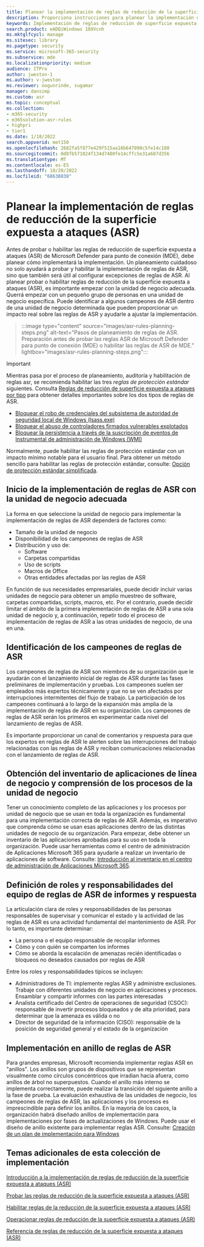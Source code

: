 ```yaml
---
title: Planear la implementación de reglas de reducción de la superficie expuesta a ataques (ASR)
description: Proporciona instrucciones para planear la implementación de reglas de reducción de la superficie expuesta a ataques (ASR).
keywords: Implementación de reglas de reducción de superficie expuesta a ataques, implementación de ASR de Microsoft Defender para punto de conexión (MDE), reglas de ASR de Defender, habilitación de reglas de asr, configuración de ASR, sistema de prevención de intrusiones de host, reglas de protección, reglas contra vulnerabilidades de seguridad, reglas contra vulnerabilidades de seguridad, reglas de prevención de infecciones, Microsoft Defender para punto de conexión, configurar reglas ASR
search.product: eADQiWindows 10XVcnh
ms.mktglfcycl: manage
ms.sitesec: library
ms.pagetype: security
ms.service: microsoft-365-security
ms.subservice: mde
ms.localizationpriority: medium
audience: ITPro
author: jweston-1
ms.author: v-jweston
ms.reviewer: oogunrinde, sugamar
manager: dansimp
ms.custom: asr
ms.topic: conceptual
ms.collection:
- m365-security
- m365solution-asr-rules
- highpri
- tier1
ms.date: 1/18/2022
search.appverid: met150
ms.openlocfilehash: 2682fa5f877e429f515aa16b647098c5fe14c188
ms.sourcegitcommit: 0d8fb571024f134d7480fe14cffc5e31a687d356
ms.translationtype: MT
ms.contentlocale: es-ES
ms.lasthandoff: 10/20/2022
ms.locfileid: "68638838"
---
```

# <a name="plan-attack-surface-reduction-asr-rules-deployment"></a>Planear la implementación de reglas de reducción de la superficie expuesta a ataques (ASR)

Antes de probar o habilitar las reglas de reducción de superficie expuesta a ataques (ASR) de Microsoft Defender para punto de conexión (MDE), debe planear cómo implementará la implementación. Un planeamiento cuidadoso no solo ayudará a probar y habilitar la implementación de reglas de ASR, sino que también será útil al configurar excepciones de reglas de ASR. Al planear probar o habilitar reglas de reducción de la superficie expuesta a ataques (ASR), es importante empezar con la unidad de negocio adecuada. Querrá empezar con un pequeño grupo de personas en una unidad de negocio específica. Puede identificar a algunos campeones de ASR dentro de una unidad de negocio determinada que pueden proporcionar un impacto real sobre las reglas de ASR y ayudarle a ajustar la implementación.

> :::image type="content" source="images/asr-rules-planning-steps.png" alt-text="Pasos de planeamiento de reglas de ASR. Preparación antes de probar las reglas ASR de Microsoft Defender para punto de conexión (MDE) o habilitar las reglas de ASR de MDE." lightbox="images/asr-rules-planning-steps.png":::

> [!IMPORTANT]
>
> Mientras pasa por el proceso de planeamiento, auditoría y habilitación de reglas asr, se recomienda habilitar las tres _reglas de protección estándar_ siguientes. Consulta [Reglas de reducción de superficie expuesta a ataques por tipo](attack-surface-reduction-rules-reference.md#attack-surface-reduction-rules-by-type) para obtener detalles importantes sobre los dos tipos de reglas de ASR.
>
> - [Bloquear el robo de credenciales del subsistema de autoridad de seguridad local de Windows (lsass.exe)](attack-surface-reduction-rules-reference.md#block-credential-stealing-from-the-windows-local-security-authority-subsystem)
> - [Bloquear el abuso de controladores firmados vulnerables explotados](attack-surface-reduction-rules-reference.md#block-abuse-of-exploited-vulnerable-signed-drivers)
> - [Bloquear la persistencia a través de la suscripción de eventos de Instrumental de administración de Windows (WMI)](attack-surface-reduction-rules-reference.md#block-persistence-through-wmi-event-subscription)
>
> Normalmente, puede habilitar las reglas de protección estándar con un impacto mínimo notable para el usuario final. Para obtener un método sencillo para habilitar las reglas de protección estándar, consulte: [Opción de protección estándar simplificada](attack-surface-reduction-rules-report.md#simplified-standard-protection-option).

## <a name="start-your-asr-rules-deployment-with-the-right-business-unit"></a>Inicio de la implementación de reglas de ASR con la unidad de negocio adecuada

La forma en que seleccione la unidad de negocio para implementar la implementación de reglas de ASR dependerá de factores como:

- Tamaño de la unidad de negocio
- Disponibilidad de los campeones de reglas de ASR  
- Distribución y uso de:
  - Software
  - Carpetas compartidas
  - Uso de scripts
  - Macros de Office
  - Otras entidades afectadas por las reglas de ASR

En función de sus necesidades empresariales, puede decidir incluir varias unidades de negocio para obtener un amplio muestreo de software, carpetas compartidas, scripts, macros, etc. Por el contrario, puede decidir limitar el ámbito de la primera implementación de reglas de ASR a una sola unidad de negocio y, a continuación, repetir todo el proceso de implementación de reglas de ASR a las otras unidades de negocio, de una en una.

## <a name="identify-asr-rules-champions"></a>Identificación de los campeones de reglas de ASR

Los campeones de reglas de ASR son miembros de su organización que le ayudarán con el lanzamiento inicial de reglas de ASR durante las fases preliminares de implementación y pruebas. Los campeones suelen ser empleados más expertos técnicamente y que no se ven afectados por interrupciones intermitentes del flujo de trabajo. La participación de los campeones continuará a lo largo de la expansión más amplia de la implementación de reglas de ASR en su organización. Los campeones de reglas de ASR serán los primeros en experimentar cada nivel del lanzamiento de reglas de ASR.

Es importante proporcionar un canal de comentarios y respuesta para que los expertos en reglas de ASR le alerten sobre las interrupciones del trabajo relacionadas con las reglas de ASR y reciban comunicaciones relacionadas con el lanzamiento de reglas de ASR.

## <a name="get-inventory-of-line-of-business-apps-and-understand-the-business-unit-processes"></a>Obtención del inventario de aplicaciones de línea de negocio y comprensión de los procesos de la unidad de negocio

Tener un conocimiento completo de las aplicaciones y los procesos por unidad de negocio que se usan en toda la organización es fundamental para una implementación correcta de reglas de ASR. Además, es imperativo que comprenda cómo se usan esas aplicaciones dentro de las distintas unidades de negocio de su organización.
Para empezar, debe obtener un inventario de las aplicaciones aprobadas para su uso en toda la organización. Puede usar herramientas como el centro de administración de Aplicaciones Microsoft 365 para ayudarle a realizar un inventario de aplicaciones de software. Consulte: [Introducción al inventario en el centro de administración de Aplicaciones Microsoft 365](/deployoffice/admincenter/inventory).

## <a name="define-reporting-and-response-asr-rules-team-roles-and-responsibilities"></a>Definición de roles y responsabilidades del equipo de reglas de ASR de informes y respuesta

La articulación clara de roles y responsabilidades de las personas responsables de supervisar y comunicar el estado y la actividad de las reglas de ASR es una actividad fundamental del mantenimiento de ASR. Por lo tanto, es importante determinar:

- La persona o el equipo responsable de recopilar informes
- Cómo y con quién se comparten los informes
- Cómo se aborda la escalación de amenazas recién identificadas o bloqueos no deseados causados por reglas de ASR

Entre los roles y responsabilidades típicos se incluyen:

- Administradores de TI: implemente reglas ASR y administre exclusiones. Trabaje con diferentes unidades de negocio en aplicaciones y procesos. Ensamblar y compartir informes con las partes interesadas
- Analista certificado del Centro de operaciones de seguridad (CSOC): responsable de invertir procesos bloqueados y de alta prioridad, para determinar que la amenaza es válida o no
- Director de seguridad de la información (CISO): responsable de la posición de seguridad general y el estado de la organización

## <a name="asr-rules-ring-deployment"></a>Implementación en anillo de reglas de ASR

Para grandes empresas, Microsoft recomienda implementar reglas ASR en "anillos". Los anillos son grupos de dispositivos que se representan visualmente como círculos concéntricos que irradian hacia afuera, como anillos de árbol no superpuestos. Cuando el anillo más interno se implementa correctamente, puede realizar la transición del siguiente anillo a la fase de prueba. La evaluación exhaustiva de las unidades de negocio, los campeones de reglas de ASR, las aplicaciones y los procesos es imprescindible para definir los anillos.
En la mayoría de los casos, la organización habrá diseñado anillos de implementación para implementaciones por fases de actualizaciones de Windows. Puede usar el diseño de anillo existente para implementar reglas ASR.
Consulte: [Creación de un plan de implementación para Windows](/windows/deployment/update/create-deployment-plan)

## <a name="additional-topics-in-this-deployment-collection"></a>Temas adicionales de esta colección de implementación

[Introducción a la implementación de reglas de reducción de la superficie expuesta a ataques (ASR)](attack-surface-reduction-rules-deployment.md)

[Probar las reglas de reducción de la superficie expuesta a ataques (ASR)](attack-surface-reduction-rules-deployment-test.md)

[Habilitar reglas de la reducción de la superficie expuesta a ataques (ASR)](attack-surface-reduction-rules-deployment-implement.md)

[Operacionar reglas de reducción de la superficie expuesta a ataques (ASR)](attack-surface-reduction-rules-deployment-operationalize.md)

[Referencia de reglas de reducción de la superficie expuesta a ataques (ASR)](attack-surface-reduction-rules-reference.md)
